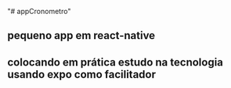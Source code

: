 "# appCronometro" 
## pequeno app em react-native
## colocando em prática estudo na tecnologia usando expo como facilitador

